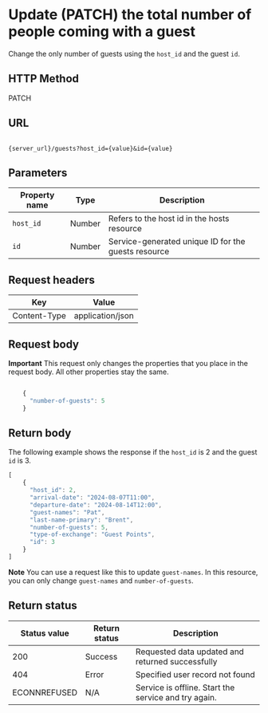 # Update (PATCH) the total number of people coming with a guest

Change the only number of guests using the `host_id` and the guest `id`.

## HTTP Method

PATCH

## URL

```shell

{server_url}/guests?host_id={value}&id={value}

```

## Parameters

| Property name | Type | Description |
| ------------- | ----------- | ----------- |
| `host_id` | Number | Refers to the host id in the hosts resource |
| `id` | Number | Service-generated unique ID for the guests resource |

## Request headers

| Key | Value |
|---|---|
| Content-Type | application/json |

## Request body

**Important** This request only changes the properties that you place in the request body. All other properties stay the same.

```js

    {
      "number-of-guests": 5      
    }

```

## Return body

The following example shows the response if the `host_id` is 2 and the guest `id` is 3.

```js
[
    {
      "host_id": 2,
      "arrival-date": "2024-08-07T11:00",
      "departure-date": "2024-08-14T12:00", 
      "guest-names": "Pat",
      "last-name-primary": "Brent",
      "number-of-guests": 5,
      "type-of-exchange": "Guest Points",  
      "id": 3
    }
]
```

**Note** You can use a request like this to update `guest-names`. In this resource, you can only change `guest-names` and `number-of-guests`.

## Return status

| Status value | Return status | Description |
| ------------- | ----------- | ----------- |
| 200 | Success | Requested data updated and returned successfully |
| 404 | Error | Specified user record not found |
| ECONNREFUSED | N/A | Service is offline. Start the service and try again. |

